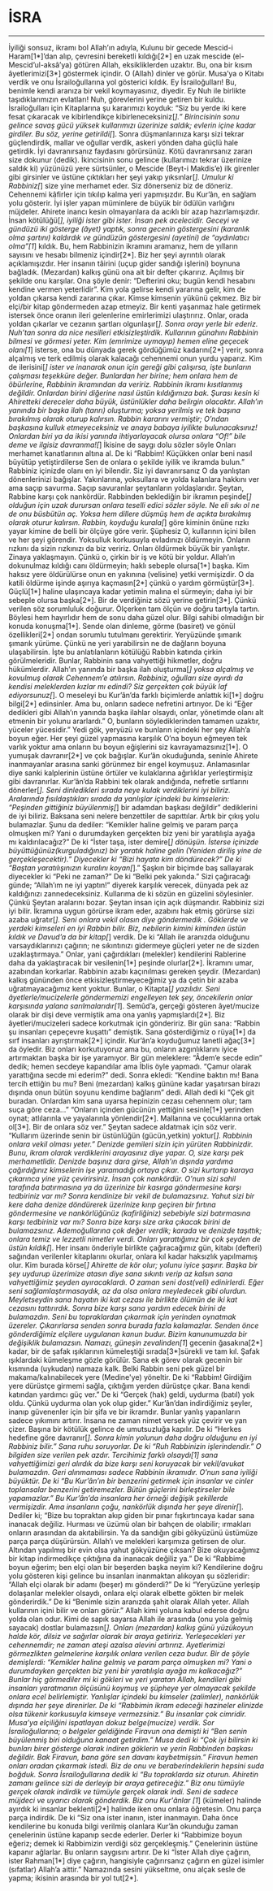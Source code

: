 # İSRA
---
İyiliği sonsuz, ikramı bol Allah’ın adıyla,
Kulunu bir gecede Mescid-i Haram[1*]’dan alıp, çevresini bereketli kıldığı[2*] en uzak mescide (el-Mescid’ul-aksâ’ya) götüren Allah, eksikliklerden uzaktır. Bu, ona bir kısım âyetlerimizi[3*] göstermek içindir. O (Allah) dinler ve görür.
Musa’ya o Kitabı verdik ve onu İsrailoğullarına yol gösterici kıldık. Ey İsrailoğulları! Bu, benimle kendi aranıza bir vekil koymayasınız, diyedir.
Ey Nuh ile birlikte taşıdıklarımızın evlatları! Nuh, görevlerini yerine getiren bir kuldu.
İsrailoğulları için Kitaplarına şu kararımızı koyduk: “Siz bu yerde iki kere fesat çıkaracak ve kibirlendikçe kibirleneceksiniz[*].”
Birincisinin sonu gelince savaş gücü yüksek kullarımızı üzerinize saldık; evlerin içine kadar girdiler. Bu söz, yerine getirildi[*].
Sonra düşmanlarınıza karşı sizi tekrar güçlendirdik, mallar ve oğullar verdik, askeri yönden daha güçlü hale getirdik.
İyi davranırsanız faydasını görürsünüz. Kötü davranırsanız zararı size dokunur (dedik). İkincisinin sonu gelince (kullarımızı tekrar üzerinize saldık ki) yüzünüzü yere sürtsünler, o Mescide (Beyt-i Makdis’e) ilk girenler gibi girsinler ve üstüne çıktıkları her şeyi yakıp yıksınlar[*].
Umulur ki Rabbiniz[*] size yine merhamet eder. Siz dönerseniz biz de döneriz. Cehennemi kâfirler için tıkılıp kalma yeri yapmışızdır.
Bu Kur’ân, en sağlam yolu gösterir. İyi işler yapan müminlere de büyük bir ödülün varlığını müjdeler.
Ahirete inancı kesin olmayanlara da acıklı bir azap hazırlamışızdır.
İnsan kötülüğü[*], iyiliği ister gibi ister. İnsan pek acelecidir.
Geceyi ve gündüzü iki gösterge (âyet) yaptık, sonra gecenin göstergesini (karanlık olma şartını) kaldırdık ve gündüzün göstergesini (ayetini) de “aydınlatıcı olma”[1*] kıldık. Bu, hem Rabbinizin ikramını aramanız, hem de yılların sayısını ve hesabı bilmeniz içindir[2*]. Biz her şeyi ayrıntılı olarak açıklamışızdır.
Her insanın tâirini (uçup gider sandığı işlerini) boynuna bağladık. (Mezardan) kalkış günü ona ait bir defter çıkarırız. Açılmış bir şekilde onu karşılar.
Ona şöyle denir: “Defterini oku; bugün kendi hesabını kendine vermen yeterlidir”.
Kim yola gelirse kendi yararına gelir, kim de yoldan çıkarsa kendi zararına çıkar. Kimse kimsenin yükünü çekmez. Biz bir elçi/bir kitap göndermeden azap etmeyiz.
Bir kenti yaşanmaz hale getirmek istersek önce oranın ileri gelenlerine emirlerimizi ulaştırırız. Onlar, orada yoldan çıkarlar ve cezanın şartları olgunlaşır[*]. Sonra orayı yerle bir ederiz.
Nuh’tan sonra da nice nesilleri etkisizleştirdik. Kullarının günahını Rabbinin bilmesi ve görmesi yeter.
Kim (emrimize uymayıp) hemen eline geçecek olanı[1*] isterse, ona bu dünyada gerek gördüğümüz kadarını[2*] verir, sonra alçalmış ve terk edilmiş olarak kalacağı cehennemi onun yurdu yaparız.
Kim de ilerisini[*] ister ve inanarak onun için gereği gibi çalışırsa, işte bunların çalışması teşekküre değer.
Bunlardan her birine; hem onlara hem de öbürlerine, Rabbinin ikramından da veririz. Rabbinin ikramı kısıtlanmış değildir.
Onlardan birini diğerine nasıl üstün kıldığımıza bak. Şurası kesin ki Ahiretteki dereceler daha büyük, üstünlükler daha belirgin olacaktır.
Allah’ın yanında bir başka ilah (tanrı) oluşturma; yoksa yerilmiş ve tek başına bırakılmış olarak oturup kalırsın.
Rabbin kararını vermiştir; O’ndan başkasına kulluk etmeyeceksiniz ve anaya babaya iyilikte bulunacaksınız! Onlardan biri ya da ikisi yanında ihtiyarlayacak olursa onlara “Of!” bile deme ve ilgisiz davranma![*] İkisine de saygı dolu sözler söyle
Onları merhamet kanatlarının altına al. De ki “Rabbim! Küçükken onlar beni nasıl büyütüp yetiştirdilerse Sen de onlara o şekilde iyilik ve ikramda bulun.”
Rabbiniz içinizde olanı en iyi bilendir. Siz iyi davranırsanız O da yanlıştan dönenlerinizi bağışlar.
Yakınlarına, yoksullara ve yolda kalanlara hakkını ver ama saçıp savurma.
Saçıp savuranlar şeytanların yoldaşlarıdır. Şeytan, Rabbine karşı çok nankördür.
Rabbinden beklediğin bir ikramın peşinde[*] olduğun için uzak durursan onlara teselli edici sözler söyle.
Ne eli sıkı ol ne de onu büsbütün aç. Yoksa hem dillere düşmüş hem de açıkta bırakılmış olarak oturur kalırsın.
Rabbin, koyduğu kurala[*] göre kiminin önüne rızkı yayar kimine de belli bir ölçüye göre verir. Şüphesiz O, kullarının içini bilen ve her şeyi görendir.
Yoksulluk korkusuyla evladınızı öldürmeyin. Onların rızkını da sizin rızkınızı da biz veririz. Onları öldürmek büyük bir yanlıştır.
Zinaya yaklaşmayın. Çünkü o, çirkin bir iş ve kötü bir yoldur.
Allah’ın dokunulmaz kıldığı canı öldürmeyin; haklı sebeple olursa[1*] başka. Kim haksız yere öldürülürse onun en yakınına (velisine) yetki vermişizdir. O da katili öldürme işinde aşırıya kaçmasın[2*] çünkü o yardım görmüştür[3*].
Güçlü[1*] haline ulaşıncaya kadar yetimin malına el sürmeyin; daha iyi bir sebeple olursa başka[2*]. Bir de verdiğiniz sözü yerine getirin[3*]. Çünkü verilen söz sorumluluk doğurur.
Ölçerken tam ölçün ve doğru tartıyla tartın. Böylesi hem hayırlıdır hem de sonu daha güzel olur.
Bilgi sahibi olmadığın bir konuda konuşma[1*]. Sende olan dinleme, görme (basiret) ve gönül özellikleri[2*] ondan sorumlu tutulmanı gerektirir.
Yeryüzünde şımarık şımarık yürüme. Çünkü ne yeri yarabilirsin ne de dağların boyuna ulaşabilirsin.
İşte bu anlatılanların kötülüğü Rabbin katında çirkin görülmeleridir.
Bunlar, Rabbinin sana vahyettiği hikmetler, doğru hükümlerdir. Allah’ın yanında bir başka ilah oluşturma[*] yoksa alçalmış ve kovulmuş olarak Cehennem’e atılırsın.
Rabbiniz, oğulları size ayırdı da kendisi meleklerden kızlar mı edindi? Siz gerçekten çok büyük laf ediyorsunuz[*].
O meseleyi bu Kur’ân’da farklı biçimlerde anlattık ki[1*] doğru bilgi[2*] edinsinler. Ama bu, onların sadece nefretini artırıyor.
De ki “Eğer dedikleri gibi Allah’ın yanında başka ilahlar olsaydı, onlar, yönetimde olanı alt etmenin bir yolunu ararlardı.”
O, bunların söylediklerinden tamamen uzaktır, yüceler yücesidir.”
Yedi gök, yeryüzü ve bunların içindeki her şey Allah’a boyun eğer. Her şeyi güzel yapmasına karşılık O’na boyun eğmeyen tek varlık yoktur ama onların bu boyun eğişlerini siz kavrayamazsınız[1*]. O yumuşak davranır[2*] ve çok bağışlar.
Kur’ân okuduğunda, seninle Ahirete inanmayanlar arasına sanki görünmez bir engel koymuşuz.
Anlamasınlar diye sanki kalplerinin üstüne örtüler ve kulaklarına ağırlıklar yerleştirmişiz gibi davranırlar. Kur’ân’da Rabbini tek olarak andığında, nefretle sırtlarını dönerler[*].
Seni dinledikleri sırada neye kulak verdiklerini iyi biliriz. Aralarında fısıldaştıkları sırada da yanlışlar içindeki bu kimselerin: “Peşinden gittiğiniz büyülenmiş[*] bir adamdan başkası değildir” dediklerini de iyi biliriz.
Baksana seni nelere benzettiler de sapıttılar. Artık bir çıkış yolu bulamazlar.
Şunu da dediler: “Kemikler haline gelmiş ve param parça olmuşken mi? Yani o durumdayken gerçekten biz yeni bir yaratılışla ayağa mı kaldırılacağız?”
De ki “İster taşa, ister demire[*] dönüşün.
İsterse içinizde büyüttüğünüz(kurguladığınız) bir yaratık haline gelin (Yeniden diriliş yine de gerçekleşecektir).” Diyecekler ki “Bizi hayata kim döndürecek?”  De ki “Baştan yaratılışınızın kuralını koyan[*].” Şaşkın bir biçimde baş sallayarak diyecekler ki “Peki ne zaman?” De ki “Belki pek yakında.”
Sizi çağıracağı günde; “Allah’ım ne iyi yaptın!” diyerek karşılık verecek, dünyada pek az kaldığınızı zannedeceksiniz.
Kullarıma de ki sözün en güzelini söylesinler. Çünkü Şeytan aralarını bozar. Şeytan insan için açık düşmandır.
Rabbiniz sizi iyi bilir. İkramına uygun görürse ikram eder, azabını hak etmiş görürse sizi azaba uğratır[*]. Seni onlara vekil olasın diye göndermedik .
Göklerde ve yerdeki kimseleri en iyi Rabbin bilir. Biz, nebilerin kimini kiminden üstün kıldık ve Davud’a da bir kitap[*] verdik.
De ki “Allah ile aranızda olduğunu varsaydıklarınızı çağırın; ne sıkıntınızı gidermeye güçleri yeter ne de sizden uzaklaştırmaya.”
Onlar, yani çağırdıkları (melekler) kendilerini Rablerine daha da yaklaştıracak bir vesilenin[1*] peşinde olurlar[2*]. İkramını umar, azabından korkarlar. Rabbinin azabı kaçınılması gereken şeydir.
(Mezardan) kalkış gününden önce etkisizleştirmeyeceğimiz ya da çetin bir azaba uğratmayacağımız kent yoktur. Bunlar, o Kitapta[*] yazılıdır.
Seni âyetlerle/mucizelerle göndermemizi engelleyen tek şey, öncekilerin onlar karşısında yalana sarılmalarıdır[1*]. Semûd’a, gerçeği gösteren âyet/mucize olarak bir dişi deve vermiştik ama ona yanlış yapmışlardı[2*]. Biz âyetleri/mucizeleri sadece korkutmak için göndeririz.
Bir gün sana: “Rabbin şu insanları çepeçevre kuşattı” demiştik. Sana gösterdiğimiz o rüya[1*] da sırf insanları ayrıştırmak[2*] içindir. Kur’ân’a koyduğumuz lanetli ağaç[3*] da öyledir. Biz onları korkutuyoruz ama bu, onların azgınlıklarını iyice artırmaktan başka bir işe yaramıyor.
Bir gün meleklere: “Âdem’e secde edin” dedik; hemen secdeye kapandılar ama İblis öyle yapmadı. “Çamur olarak yarattığına secde mi ederim?” dedi.
Sonra ekledi: “Kendine baktın mı! Bana tercih ettiğin bu mu? Beni (mezardan) kalkış gününe kadar yaşatırsan birazı dışında onun bütün soyunu kendime bağlarım” dedi.
Allah dedi ki “Çek git buradan. Onlardan kim sana uyarsa hepinizin cezası cehennem olur; tam suça göre ceza...”
“Onların içinden gücünün yettiğini sesinle[1*] yerinden oynat; atlılarınla ve yayalarınla yönlendir[2*]. Mallarına ve çocuklarına ortak ol[3*]. Bir de onlara söz ver.” Şeytan sadece aldatmak için söz verir.
“Kullarım üzerinde senin bir üstünlüğün (gücün,yetkin) yoktur[*]. Rabbinin onlara vekil olması yeter.”
Denizde gemileri sizin için yürüten Rabbinizdir. Bunu, ikram olarak verdiklerini arayasınız diye yapar. O, size karşı pek merhametlidir.
Denizde başınız dara girse, Allah’ın dışında yardıma çağırdığınız kimselerin işe yaramadığı ortaya çıkar. O sizi kurtarıp karaya çıkarınca yine yüz çevirirsiniz. İnsan çok nankördür.
O’nun sizi sahil tarafında batırmasına  ya da üzerinize bir kasırga göndermesine karşı tedbiriniz var mı? Sonra kendinize bir vekil de bulamazsınız.
Yahut sizi bir kere daha denize döndürerek üzerinize kırıp geçiren bir fırtına göndermesine ve nankörlüğünüz (kafirliğiniz) sebebiyle sizi batırmasına karşı tedbiriniz var mı? Sonra bize karşı size arka çıkacak birini de bulamazsınız.
Ademoğullarına çok değer verdik; karada ve denizde taşıttık; onlara temiz ve lezzetli nimetler verdi. Onları yarattığımız bir çok şeyden de üstün kıldık[*].
Her insanı önderiyle birlikte çağıracağımız gün, kitabı (defteri) sağından verilenler kitaplarını okurlar, onlara kıl kadar haksızlık yapılmamış olur.
Kim burada körse[*] Ahirette de kör olur; yolunu iyice şaşırır.
Başka bir şey uydurup üzerimize atasın diye sana sıkıntı verip az kalsın sana vahyettiğimiz şeyden ayıracaklardı. O zaman seni dost(veli) edinirlerdi.
Eğer seni sağlamlaştırmasaydık, az da olsa onlara meyledecek gibi olurdun.
Meyletseydin sana hayatın iki kat cezası ile birlikte ölümün de iki kat cezasını tattırırdık. Sonra bize karşı sana yardım edecek birini de bulamazdın.
Seni bu topraklardan çıkarmak için yerinden oynatmak üzereler. Çıkarırlarsa senden sonra burada fazla kalamazlar.
Senden önce gönderdiğimiz elçilere uygulanan kanun budur. Bizim kanunumuzda bir değişiklik bulamazsın.
Namazı, güneşin zevalinden[1*] gecenin ğasakına[2*] kadar, bir de şafak ışıklarının kümeleştiği sırada[3*]sürekli ve tam kıl. Şafak ışıklardaki kümeleşme gözle görülür.
Sana ek görev olarak gecenin bir kısmında (uykudan) namaza kalk. Belki Rabbin seni pek güzel bir makama/kalınabilecek yere (Medine'ye) yöneltir.
De ki “Rabbim! Girdiğim yere dürüstçe girmemi sağla, çıktığım yerden dürüstçe çıkar. Bana kendi katından yardımcı güç ver.”
De ki “Gerçek (hak) geldi, uydurma (batıl) yok oldu. Çünkü uydurma olan yok olup gider.”
Kur’ân’dan indirdiğimiz şeyler, inanıp güvenenler için bir şifa ve bir ikramdır. Bunlar yanlış yapanların sadece yıkımını artırır.
İnsana ne zaman nimet versek yüz çevirir ve yan çizer. Başına bir kötülük gelince de umutsuzluğa kapılır.
De ki “Herkes hedefine göre davranır[*]. Sonra kimin yolunun daha doğru olduğunu en iyi Rabbiniz bilir.”
Sana ruhu soruyorlar. De ki “Ruh Rabbinizin işlerindendir.” O bilgiden size verilen pek azdır.
Tercihimiz farklı olsaydı[1] sana vahyettiğimizi geri alırdık da bize karşı seni koruyacak bir vekil/avukat bulamazdın.
Geri alınmaması sadece Rabbinin ikramıdır. O’nun sana iyiliği büyüktür.
De ki “Bu Kur’ân’ın bir benzerini getirmek için insanlar ve cinler toplansalar benzerini getiremezler. Bütün güçlerini birleştirseler bile yapamazlar.”
Bu Kur’ân’da insanlara her örneği değişik şekillerde vermişizdir. Ama insanların çoğu, nankörlük dışında her şeye direnir[*].
Dediler ki; “Bize bu topraktan akıp giden bir pınar fışkırtıncaya kadar sana inanacak değiliz.
Hurması ve üzümü olan bir bahçen de olabilir; ırmakları onların arasından da akıtabilirsin.
Ya da sandığın gibi gökyüzünü üstümüze parça parça düşürürsün. Allah’ı ve melekleri karşımıza getirsen de olur.
Altından yapılmış bir evin olsa yahut gökyüzüne çıksan?  Bize okuyacağımız bir kitap indirmedikçe çıktığına da inanacak değiliz ya.” De ki “Rabbime boyun eğerim; ben elçi olan bir beşerden başka neyim ki?
Kendilerine doğru yolu gösteren kişi gelince bu insanları inanmaktan alıkoyan şu sözleridir: “Allah elçi olarak bir adamı (beşer) mı gönderdi?”
De ki “Yeryüzüne yerleşip dolaşanlar melekler olsaydı, onlara elçi olarak elbette gökten bir melek gönderirdik.”
De ki “Benimle sizin aranızda şahit olarak Allah yeter. Allah kullarının içini bilir ve onları görür.”
Allah kimi yoluna kabul ederse doğru yolda olan odur. Kimi de sapık sayarsa Allah ile arasında (onu yola gelmiş sayacak) dostlar bulamazsın[*]. Onları (mezardan) kalkış günü yüzükoyun halde kör, dilsiz ve sağırlar olarak bir araya getiririz.  Yerleşecekleri yer cehennemdir; ne zaman ateşi azalsa alevini artırırız.
Ayetlerimizi görmezlikten gelmelerine karşılık onlara verilen ceza budur. Bir de şöyle demişlerdi: “Kemikler haline gelmiş ve param parça olmuşken mi? Yani o durumdayken gerçekten biz yeni bir yaratılışla ayağa mı kalkacağız?”
Bunlar hiç görmediler mi ki gökleri ve yeri yaratan Allah, kendileri gibi insanları yaratmanın ölçüsünü koymuş ve şüpheye yer olmayacak şekilde onlara ecel belirlemiştir. Yanlışlar içindeki bu kimseler (zalimler), nankörlük dışında her şeye direnirler.
De ki “Rabbimin ikram edeceği hazineler elinizde olsa tükenir korkusuyla kimseye vermezsiniz.” Bu insanlar çok cimridir.
Musa’ya elçiliğini ispatlayan dokuz belge(mucize) verdik. Sor İsrailoğullarına; o belgeler geldiğinde Firavun ona demişti ki “Ben senin büyülenmiş biri olduğuna kanaat getirdim.”
Musa dedi ki “Çok iyi bilirsin ki bunları birer gösterge olarak indiren göklerin ve yerin Rabbinden başkası değildir. Bak Firavun, bana göre sen davanı kaybetmişsin.”
Firavun hemen onları oradan çıkarmak istedi. Biz de onu ve beraberindekilerin hepsini suda boğduk.
Sonra İsrailoğullarına dedik ki “Bu topraklarda siz oturun. Ahiretin zamanı gelince sizi de derleyip bir araya getireceğiz.”
Biz onu tümüyle gerçek olarak indirdik ve tümüyle gerçek olarak indi. Seni de sadece müjdeci ve uyarıcı olarak gönderdik.
Biz onu Kur'ânlar [1*] (kümeler) halinde ayırdık ki insanlar beklenti[2*] halinde iken onu onlara öğretesin. Onu parça parça indirdik.
De ki “Siz ona ister inanın, ister inanmayın. Daha önce kendilerine bu konuda bilgi verilmiş olanlara Kur’ân okunduğu zaman çenelerinin üstüne kapanıp secde ederler.
Derler ki “Rabbimize boyun eğeriz; demek ki Rabbimizin verdiği söz gerçekleşmiş.”
Çenelerinin üstüne kapanır ağlarlar.  Bu onların saygısını artırır.
De ki “İster Allah diye çağırın, ister Rahman[1*] diye çağırın, hangisiyle çağırırsanız çağırın en güzel isimler (sıfatlar) Allah’a aittir.” Namazında sesini yükseltme, onu alçak sesle de yapma; ikisinin arasında bir yol tut[2*].